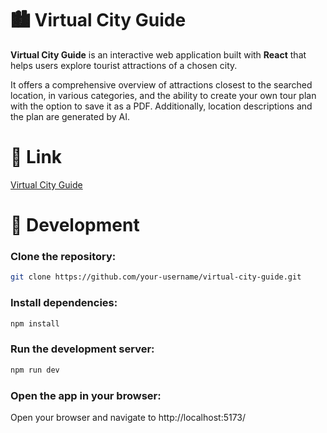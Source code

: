 # 🏙️ Virtual City Guide

**Virtual City Guide** is an interactive web application built with **React** that helps users explore tourist attractions of a chosen city.

It offers a comprehensive overview of attractions closest to the searched location, in various categories, and the ability to create your own tour plan with the option to save it as a PDF. Additionally, location descriptions and the plan are generated by AI.

# 🔗 Link 

[Virtual City Guide](https://cityguide.testserver.pl/)


# 🚀 Development

### Clone the repository:

```zsh
git clone https://github.com/your-username/virtual-city-guide.git
```

### Install dependencies:

```zsh
npm install
```

### Run the development server:

```zsh
npm run dev
```

### Open the app in your browser:

Open your browser and navigate to http://localhost:5173/

